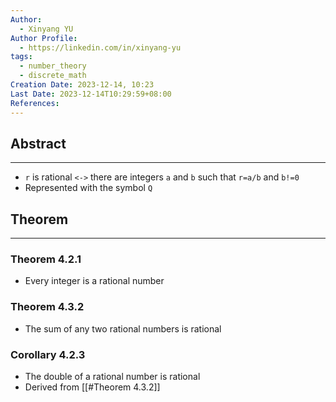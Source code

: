 ```yaml
---
Author:
  - Xinyang YU
Author Profile:
  - https://linkedin.com/in/xinyang-yu
tags:
  - number_theory
  - discrete_math
Creation Date: 2023-12-14, 10:23
Last Date: 2023-12-14T10:29:59+08:00
References: 
---
```

## Abstract
---
- `r` is rational `<->` there are integers `a` and `b` such that `r=a/b` and `b!=0`
- Represented with the symbol `Q`

## Theorem
---
### Theorem 4.2.1
- Every integer is a rational number
### Theorem 4.3.2
- The sum of any two rational numbers is rational
### Corollary 4.2.3
- The double of a rational number is rational 
- Derived from [[#Theorem 4.3.2]]